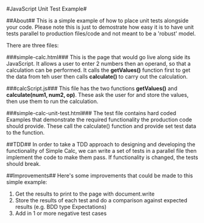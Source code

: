 #JavaScript Unit Test Example#

##About##
This is a simple example of how to place unit tests alongside your code. Please note this is just to demostrate how easy it is to have unit tests parallel to production files/code and not meant to be a 'robust' model.

There are three files:

###simple-calc.html###
This is the page that would go live along side its JavaScript. It allows a user to enter 2 numbers then an operand, so that a calculation can be performed. It calls the **getValues()** function first to get the data from teh user then calls **calculate()** to carry out the calculation.

###calcScript.js###
This file has the two functions **getValues()** and **calculate(num1, num2, op)**. These ask the user for and store the values, then use them to run the calculation.

###simple-calc-unit-test.html###
The test file contains hard coded Examples that demonstrate the required functionality the production code should provide. These call the calculate() function and provide set test data to the function.

##TDD##
In order to take a TDD approach to designing and developing the functionality of Simple Calc, we can write a set of tests in a parallel file then implement the code to make them pass. If functionality is changed, the tests should break.

##Improvements##
Here's some improvements that could be made to this simple example:
1. Get the results to print to the page with document.write
2. Store the results of each test and do a comparison against expected results (e.g. BDD type Expectations)
3. Add in 1 or more negative test cases

